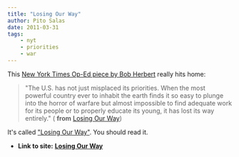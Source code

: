 ```yaml
---
title: "Losing Our Way"
author: Pito Salas
date: 2011-03-31
tags:
    - nyt
    - priorities
    - war
---
```




This [New York Times Op-Ed piece by Bob
Herbert](<http://www.nytimes.com/2011/03/26/opinion/26herbert.html?_r=1&ref=bobherbert>)
really hits home:

> "The U.S. has not just misplaced its priorities. When the most powerful
> country ever to inhabit the earth finds it so easy to plunge into the horror
> of warfare but almost impossible to find adequate work for its people or to
> properly educate its young, it has lost its way entirely." ( **from**
> [Losing Our
> Way](<http://www.nytimes.com/2011/03/26/opinion/26herbert.html?_r=1&ref=bobherbert>))

It's called ["Losing Our
Way"](<http://www.nytimes.com/2011/03/26/opinion/26herbert.html?_r=1&ref=bobherbert>).
You should read it.


* **Link to site:** **[Losing Our Way](None)**
